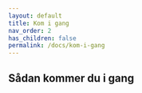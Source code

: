 ```yaml
---
layout: default
title: Kom i gang
nav_order: 2
has_children: false
permalink: /docs/kom-i-gang
---
```


## Sådan kommer du i gang
